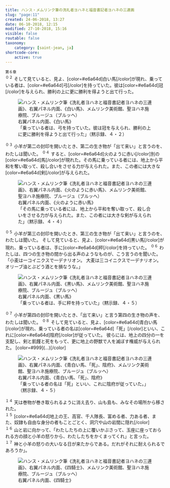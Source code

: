 ```yaml
---
title: ハンス・メムリンク筆の洗礼者ヨハネと福音書記者ヨハネの三連画
slug: "page:11"
created: 24-06-2018, 13:27
date: 06-10-2018, 12:15
modified: 27-10-2018, 15:16
visible: false
routable: false
taxonomy:
    category: [saint-jean, ja]
shortcode-core:
    active: true
---
```

<sup>第６章</sup>  
<sup>０２</sup> 
そして見ていると、見よ、[color=#e6a64d]白い馬[/color]が現れ、乗っている者は、[color=#e6a64d]弓[/color]を持っていた。彼は[color=#e6a64d]冠[/color]を与えられ、勝利の上に更に勝利を得ようと出て行った。

<figure><picture>
<source
sizes="(max-width: 767px) 98vw, (min-width: 959px) 50vw, 86vw"
srcset="
/user/sites/docs/pages/01.home/06.bruges/01.hopital-saint-jean/01.saint-jean/11.saint-jean_11/1er-cavalier-280.webp 280w,
/user/sites/docs/pages/01.home/06.bruges/01.hopital-saint-jean/01.saint-jean/11.saint-jean_11/1er-cavalier-380.webp 380w,
/user/sites/docs/pages/01.home/06.bruges/01.hopital-saint-jean/01.saint-jean/11.saint-jean_11/1er-cavalier-480.webp 480w,
/user/sites/docs/pages/01.home/06.bruges/01.hopital-saint-jean/01.saint-jean/11.saint-jean_11/1er-cavalier-640.webp 640w,
/user/sites/docs/pages/01.home/06.bruges/01.hopital-saint-jean/01.saint-jean/11.saint-jean_11/1er-cavalier-840.webp 840w,
/user/sites/docs/pages/01.home/06.bruges/01.hopital-saint-jean/01.saint-jean/11.saint-jean_11/1er-cavalier-1280.webp 1280w,
/user/sites/docs/pages/01.home/06.bruges/01.hopital-saint-jean/01.saint-jean/11.saint-jean_11/1er-cavalier-1600.webp 1600w,
/user/sites/docs/pages/01.home/06.bruges/01.hopital-saint-jean/01.saint-jean/11.saint-jean_11/1er-cavalier-1920.webp 1920w"
type="image/webp" />
<img
src="/user/sites/docs/pages/01.home/06.bruges/01.hopital-saint-jean/01.saint-jean/11.saint-jean_11/1er-cavalier-640.jpg" title="ハンス・メムリンク筆《洗礼者ヨハネと福音書記者ヨハネの三連画》、右翼パネル内面、《白い馬》、メムリンク美術館、聖ヨハネ施療院、ブルージュ（ブルッヘ）" alt="ハンス・メムリンク筆《洗礼者ヨハネと福音書記者ヨハネの三連画》、右翼パネル内面、《白い馬》、メムリンク美術館、聖ヨハネ施療院、ブルージュ（ブルッヘ）" class="class-80-img"
sizes="(max-width: 767px) 98vw, (min-width: 959px) 50vw, 86vw"
srcset="
/user/sites/docs/pages/01.home/06.bruges/01.hopital-saint-jean/01.saint-jean/11.saint-jean_11/1er-cavalier-280.jpg 280w,
/user/sites/docs/pages/01.home/06.bruges/01.hopital-saint-jean/01.saint-jean/11.saint-jean_11/1er-cavalier-380.jpg 380w,
/user/sites/docs/pages/01.home/06.bruges/01.hopital-saint-jean/01.saint-jean/11.saint-jean_11/1er-cavalier-480.jpg 480w,
/user/sites/docs/pages/01.home/06.bruges/01.hopital-saint-jean/01.saint-jean/11.saint-jean_11/1er-cavalier-640.jpg 640w,
/user/sites/docs/pages/01.home/06.bruges/01.hopital-saint-jean/01.saint-jean/11.saint-jean_11/1er-cavalier-840.jpg 840w,
/user/sites/docs/pages/01.home/06.bruges/01.hopital-saint-jean/01.saint-jean/11.saint-jean_11/1er-cavalier-1280.jpg 1280w,
/user/sites/docs/pages/01.home/06.bruges/01.hopital-saint-jean/01.saint-jean/11.saint-jean_11/1er-cavalier-1600.jpg 1600w,
/user/sites/docs/pages/01.home/06.bruges/01.hopital-saint-jean/01.saint-jean/11.saint-jean_11/1er-cavalier-1920.jpg 1920w">
</picture><figcaption>右翼パネル内面、《白い馬》<br>
「乗っている者は、弓を持っていた。彼は冠を与えられ、勝利の上に更に勝利を得ようと出て行った」（黙示録、４・２）</figcaption></figure>

<sup>０３</sup> 
小羊が第二の封印を開いたとき、第二の生き物が「出て来い」と言うのを、わたしは聞いた。 
<sup>０４</sup> 
すると、[color=#e6a64d]火のように赤い[/color]別の[color=#e6a64d]馬[/color]が現れた。その馬に乗っている者には、地上から平和を奪い取って、殺し合いをさせる力が与えられた。また、この者には大きな[color=#e6a64d]剣[/color]が与えられた。

<figure><picture>
<source
sizes="(max-width: 767px) 98vw, (min-width: 959px) 50vw, 86vw"
srcset="
/user/sites/docs/pages/01.home/06.bruges/01.hopital-saint-jean/01.saint-jean/11.saint-jean_11/2eme-cavalier-280.webp 280w,
/user/sites/docs/pages/01.home/06.bruges/01.hopital-saint-jean/01.saint-jean/11.saint-jean_11/2eme-cavalier-380.webp 380w,
/user/sites/docs/pages/01.home/06.bruges/01.hopital-saint-jean/01.saint-jean/11.saint-jean_11/2eme-cavalier-480.webp 480w,
/user/sites/docs/pages/01.home/06.bruges/01.hopital-saint-jean/01.saint-jean/11.saint-jean_11/2eme-cavalier-640.webp 640w,
/user/sites/docs/pages/01.home/06.bruges/01.hopital-saint-jean/01.saint-jean/11.saint-jean_11/2eme-cavalier-840.webp 840w,
/user/sites/docs/pages/01.home/06.bruges/01.hopital-saint-jean/01.saint-jean/11.saint-jean_11/2eme-cavalier-1280.webp 1280w,
/user/sites/docs/pages/01.home/06.bruges/01.hopital-saint-jean/01.saint-jean/11.saint-jean_11/2eme-cavalier-1600.webp 1600w,
/user/sites/docs/pages/01.home/06.bruges/01.hopital-saint-jean/01.saint-jean/11.saint-jean_11/2eme-cavalier-1920.webp 1920w"
type="image/webp" />
<img
src="/user/sites/docs/pages/01.home/06.bruges/01.hopital-saint-jean/01.saint-jean/11.saint-jean_11/2eme-cavalier-640.jpg" title="ハンス・メムリンク筆《洗礼者ヨハネと福音書記者ヨハネの三連画》、右翼パネル内面、《火のように赤い馬》、メムリンク美術館、聖ヨハネ施療院、ブルージュ（ブルッヘ）" alt="ハンス・メムリンク筆《洗礼者ヨハネと福音書記者ヨハネの三連画》、右翼パネル内面、《火のように赤い馬》、メムリンク美術館、聖ヨハネ施療院、ブルージュ（ブルッヘ）" class="class-80-img"
sizes="(max-width: 767px) 98vw, (min-width: 959px) 50vw, 86vw"
srcset="
/user/sites/docs/pages/01.home/06.bruges/01.hopital-saint-jean/01.saint-jean/11.saint-jean_11/2eme-cavalier-280.jpg 280w,
/user/sites/docs/pages/01.home/06.bruges/01.hopital-saint-jean/01.saint-jean/11.saint-jean_11/2eme-cavalier-380.jpg 380w,
/user/sites/docs/pages/01.home/06.bruges/01.hopital-saint-jean/01.saint-jean/11.saint-jean_11/2eme-cavalier-480.jpg 480w,
/user/sites/docs/pages/01.home/06.bruges/01.hopital-saint-jean/01.saint-jean/11.saint-jean_11/2eme-cavalier-640.jpg 640w,
/user/sites/docs/pages/01.home/06.bruges/01.hopital-saint-jean/01.saint-jean/11.saint-jean_11/2eme-cavalier-840.jpg 840w,
/user/sites/docs/pages/01.home/06.bruges/01.hopital-saint-jean/01.saint-jean/11.saint-jean_11/2eme-cavalier-1280.jpg 1280w,
/user/sites/docs/pages/01.home/06.bruges/01.hopital-saint-jean/01.saint-jean/11.saint-jean_11/2eme-cavalier-1600.jpg 1600w,
/user/sites/docs/pages/01.home/06.bruges/01.hopital-saint-jean/01.saint-jean/11.saint-jean_11/2eme-cavalier-1920.jpg 1920w">
</picture><figcaption>右翼パネル内面、《火のように赤い馬》<br>
「その馬に乗っている者には、地上から平和を奪い取って、殺し合いをさせる力が与えられた。また、この者には大きな剣が与えられた」（黙示録、４・４）</figcaption></figure>

<sup>０５</sup> 
小羊が第三の封印を開いたとき、第三の生き物が「出て来い」と言うのを、わたしは聞いた。
そして見ていると、見よ、[color=#e6a64d]黒い馬[/color]が現れ、乗っている者は、手に[color=#e6a64d]秤[/color]を持っていた。 
<sup>０６</sup> 
わたしは、四つの生き物の間から出る声のようなものが、こう言うのを聞いた。「小麦は一コイニクスで一デナリオン。
大麦は三コイニクスで一デナリオン。オリーブ油とぶどう酒とを損なうな。」

<figure><picture>
<source
sizes="(max-width: 767px) 98vw, (min-width: 959px) 50vw, 86vw"
srcset="
/user/sites/docs/pages/01.home/06.bruges/01.hopital-saint-jean/01.saint-jean/11.saint-jean_11/3eme-cavalier-280.webp 280w,
/user/sites/docs/pages/01.home/06.bruges/01.hopital-saint-jean/01.saint-jean/11.saint-jean_11/3eme-cavalier-380.webp 380w,
/user/sites/docs/pages/01.home/06.bruges/01.hopital-saint-jean/01.saint-jean/11.saint-jean_11/3eme-cavalier-480.webp 480w,
/user/sites/docs/pages/01.home/06.bruges/01.hopital-saint-jean/01.saint-jean/11.saint-jean_11/3eme-cavalier-640.webp 640w,
/user/sites/docs/pages/01.home/06.bruges/01.hopital-saint-jean/01.saint-jean/11.saint-jean_11/3eme-cavalier-840.webp 840w,
/user/sites/docs/pages/01.home/06.bruges/01.hopital-saint-jean/01.saint-jean/11.saint-jean_11/3eme-cavalier-1280.webp 1280w,
/user/sites/docs/pages/01.home/06.bruges/01.hopital-saint-jean/01.saint-jean/11.saint-jean_11/3eme-cavalier-1600.webp 1600w,
/user/sites/docs/pages/01.home/06.bruges/01.hopital-saint-jean/01.saint-jean/11.saint-jean_11/3eme-cavalier-1920.webp 1920w"
type="image/webp" />
<img
src="/user/sites/docs/pages/01.home/06.bruges/01.hopital-saint-jean/01.saint-jean/11.saint-jean_11/3eme-cavalier-640.jpg" title="ハンス・メムリンク筆《洗礼者ヨハネと福音書記者ヨハネの三連画》、右翼パネル内面、《黒い馬》、メムリンク美術館、聖ヨハネ施療院、ブルージュ（ブルッヘ）" alt="ハンス・メムリンク筆《洗礼者ヨハネと福音書記者ヨハネの三連画》、右翼パネル内面、《黒い馬》、メムリンク美術館、聖ヨハネ施療院、ブルージュ（ブルッヘ）" class="class-80-img"
sizes="(max-width: 767px) 98vw, (min-width: 959px) 50vw, 86vw"
srcset="
/user/sites/docs/pages/01.home/06.bruges/01.hopital-saint-jean/01.saint-jean/11.saint-jean_11/3eme-cavalier-280.jpg 280w,
/user/sites/docs/pages/01.home/06.bruges/01.hopital-saint-jean/01.saint-jean/11.saint-jean_11/3eme-cavalier-380.jpg 380w,
/user/sites/docs/pages/01.home/06.bruges/01.hopital-saint-jean/01.saint-jean/11.saint-jean_11/3eme-cavalier-480.jpg 480w,
/user/sites/docs/pages/01.home/06.bruges/01.hopital-saint-jean/01.saint-jean/11.saint-jean_11/3eme-cavalier-640.jpg 640w,
/user/sites/docs/pages/01.home/06.bruges/01.hopital-saint-jean/01.saint-jean/11.saint-jean_11/3eme-cavalier-840.jpg 840w,
/user/sites/docs/pages/01.home/06.bruges/01.hopital-saint-jean/01.saint-jean/11.saint-jean_11/3eme-cavalier-1280.jpg 1280w,
/user/sites/docs/pages/01.home/06.bruges/01.hopital-saint-jean/01.saint-jean/11.saint-jean_11/3eme-cavalier-1600.jpg 1600w,
/user/sites/docs/pages/01.home/06.bruges/01.hopital-saint-jean/01.saint-jean/11.saint-jean_11/3eme-cavalier-1920.jpg 1920w">
</picture><figcaption>右翼パネル内面、《黒い馬》<br>「乗っている者は、手に秤を持っていた」（黙示録、４・５）</figcaption></figure>

<sup>０７</sup> 
小羊が第四の封印を開いたとき、「出て来い」と言う第四の生き物の声を、わたしは聞いた。 
<sup>０８</sup> 
そして見ていると、見よ、[color=#e6a64d]青白い馬[/color]が現れ、乗っている者の名は[color=#e6a64d]「死」[/color]といい、これに[color=#e6a64d]陰府[/color]が従っていた。
彼らには、地上の四分の一を支配し、剣と飢饉と死をもって、更に地上の野獣で人を滅ぼす権威が与えられた。 [color=#999]\(…)[/color]

<figure><picture>
<source
sizes="(max-width: 767px) 98vw, (min-width: 959px) 50vw, 86vw"
srcset="
/user/sites/docs/pages/01.home/06.bruges/01.hopital-saint-jean/01.saint-jean/11.saint-jean_11/4eme-cavalier-280.webp 280w,
/user/sites/docs/pages/01.home/06.bruges/01.hopital-saint-jean/01.saint-jean/11.saint-jean_11/4eme-cavalier-380.webp 380w,
/user/sites/docs/pages/01.home/06.bruges/01.hopital-saint-jean/01.saint-jean/11.saint-jean_11/4eme-cavalier-480.webp 480w,
/user/sites/docs/pages/01.home/06.bruges/01.hopital-saint-jean/01.saint-jean/11.saint-jean_11/4eme-cavalier-640.webp 640w,
/user/sites/docs/pages/01.home/06.bruges/01.hopital-saint-jean/01.saint-jean/11.saint-jean_11/4eme-cavalier-840.webp 840w,
/user/sites/docs/pages/01.home/06.bruges/01.hopital-saint-jean/01.saint-jean/11.saint-jean_11/4eme-cavalier-1280.webp 1280w,
/user/sites/docs/pages/01.home/06.bruges/01.hopital-saint-jean/01.saint-jean/11.saint-jean_11/4eme-cavalier-1600.webp 1600w,
/user/sites/docs/pages/01.home/06.bruges/01.hopital-saint-jean/01.saint-jean/11.saint-jean_11/4eme-cavalier-1920.webp 1920w"
type="image/webp" />
<img
src="/user/sites/docs/pages/01.home/06.bruges/01.hopital-saint-jean/01.saint-jean/11.saint-jean_11/4eme-cavalier-640.jpg" title="ハンス・メムリンク筆《洗礼者ヨハネと福音書記者ヨハネの三連画》、右翼パネル内面、《青白い馬、「死」、陰府》、メムリンク美術館、聖ヨハネ施療院、ブルージュ（ブルッヘ）" alt="ハンス・メムリンク筆《洗礼者ヨハネと福音書記者ヨハネの三連画》、右翼パネル内面、《青白い馬、「死」、陰府》、メムリンク美術館、聖ヨハネ施療院、ブルージュ（ブルッヘ）" class="class-80-img"
sizes="(max-width: 767px) 98vw, (min-width: 959px) 50vw, 86vw"
srcset="
/user/sites/docs/pages/01.home/06.bruges/01.hopital-saint-jean/01.saint-jean/11.saint-jean_11/4eme-cavalier-280.jpg 280w,
/user/sites/docs/pages/01.home/06.bruges/01.hopital-saint-jean/01.saint-jean/11.saint-jean_11/4eme-cavalier-380.jpg 380w,
/user/sites/docs/pages/01.home/06.bruges/01.hopital-saint-jean/01.saint-jean/11.saint-jean_11/4eme-cavalier-480.jpg 480w,
/user/sites/docs/pages/01.home/06.bruges/01.hopital-saint-jean/01.saint-jean/11.saint-jean_11/4eme-cavalier-640.jpg 640w,
/user/sites/docs/pages/01.home/06.bruges/01.hopital-saint-jean/01.saint-jean/11.saint-jean_11/4eme-cavalier-840.jpg 840w,
/user/sites/docs/pages/01.home/06.bruges/01.hopital-saint-jean/01.saint-jean/11.saint-jean_11/4eme-cavalier-1280.jpg 1280w,
/user/sites/docs/pages/01.home/06.bruges/01.hopital-saint-jean/01.saint-jean/11.saint-jean_11/4eme-cavalier-1600.jpg 1600w,
/user/sites/docs/pages/01.home/06.bruges/01.hopital-saint-jean/01.saint-jean/11.saint-jean_11/4eme-cavalier-1920.jpg 1920w">
</picture><figcaption>右翼パネル内面、《青白い馬、「死」、陰府》<br>「乗っている者の名は「死」といい、これに陰府が従っていた。」（黙示録、４・５）</figcaption></figure>

<sup>１４</sup> 
天は巻物が巻き取られるように消え去り、山も島も、みなその場所から移された。  
<sup>１５</sup> 
[color=#e6a64d]地上の王、高官、千人隊長、富める者、力ある者、また、奴隷も自由な身分の者もことごとく、洞穴や山の岩間に隠れ[/color]  
<sup>１６</sup> 
山と岩に向かって、「わたしたちの上に覆いかぶさって、玉座に座っておられる方の顔と小羊の怒りから、わたしたちをかくまってくれ」と言った。  
<sup>１７</sup> 
神と小羊の怒りの大いなる日が来たからである。だれがそれに耐えられるであろうか」。

<figure><picture>
<source
sizes="(max-width: 767px) 98vw, (min-width: 959px) 50vw, 86vw"
srcset="
/user/sites/docs/pages/01.home/06.bruges/01.hopital-saint-jean/01.saint-jean/11.saint-jean_11/cavaliers-280.webp 280w,
/user/sites/docs/pages/01.home/06.bruges/01.hopital-saint-jean/01.saint-jean/11.saint-jean_11/cavaliers-380.webp 380w,
/user/sites/docs/pages/01.home/06.bruges/01.hopital-saint-jean/01.saint-jean/11.saint-jean_11/cavaliers-480.webp 480w,
/user/sites/docs/pages/01.home/06.bruges/01.hopital-saint-jean/01.saint-jean/11.saint-jean_11/cavaliers-640.webp 640w,
/user/sites/docs/pages/01.home/06.bruges/01.hopital-saint-jean/01.saint-jean/11.saint-jean_11/cavaliers-840.webp 840w,
/user/sites/docs/pages/01.home/06.bruges/01.hopital-saint-jean/01.saint-jean/11.saint-jean_11/cavaliers-1280.webp 1280w,
/user/sites/docs/pages/01.home/06.bruges/01.hopital-saint-jean/01.saint-jean/11.saint-jean_11/cavaliers-1600.webp 1600w,
/user/sites/docs/pages/01.home/06.bruges/01.hopital-saint-jean/01.saint-jean/11.saint-jean_11/cavaliers-1920.webp 1920w"
type="image/webp" />
<img
src="/user/sites/docs/pages/01.home/06.bruges/01.hopital-saint-jean/01.saint-jean/11.saint-jean_11/cavaliers-640.jpg" title="ハンス・メムリンク筆《洗礼者ヨハネと福音書記者ヨハネの三連画》、右翼パネル内面、《四騎士》、メムリンク美術館、聖ヨハネ施療院、ブルージュ（ブルッヘ）" alt="ハンス・メムリンク筆《洗礼者ヨハネと福音書記者ヨハネの三連画》、右翼パネル内面、《四騎士》、メムリンク美術館、聖ヨハネ施療院、ブルージュ（ブルッヘ）" class="class-80-img"
sizes="(max-width: 767px) 98vw, (min-width: 959px) 50vw, 86vw"
srcset="
/user/sites/docs/pages/01.home/06.bruges/01.hopital-saint-jean/01.saint-jean/11.saint-jean_11/cavaliers-280.jpg 280w,
/user/sites/docs/pages/01.home/06.bruges/01.hopital-saint-jean/01.saint-jean/11.saint-jean_11/cavaliers-380.jpg 380w,
/user/sites/docs/pages/01.home/06.bruges/01.hopital-saint-jean/01.saint-jean/11.saint-jean_11/cavaliers-480.jpg 480w,
/user/sites/docs/pages/01.home/06.bruges/01.hopital-saint-jean/01.saint-jean/11.saint-jean_11/cavaliers-640.jpg 640w,
/user/sites/docs/pages/01.home/06.bruges/01.hopital-saint-jean/01.saint-jean/11.saint-jean_11/cavaliers-840.jpg 840w,
/user/sites/docs/pages/01.home/06.bruges/01.hopital-saint-jean/01.saint-jean/11.saint-jean_11/cavaliers-1280.jpg 1280w,
/user/sites/docs/pages/01.home/06.bruges/01.hopital-saint-jean/01.saint-jean/11.saint-jean_11/cavaliers-1600.jpg 1600w,
/user/sites/docs/pages/01.home/06.bruges/01.hopital-saint-jean/01.saint-jean/11.saint-jean_11/cavaliers-1920.jpg 1920w">
</picture><figcaption>右翼パネル内面、《四騎士》</figcaption></figure>